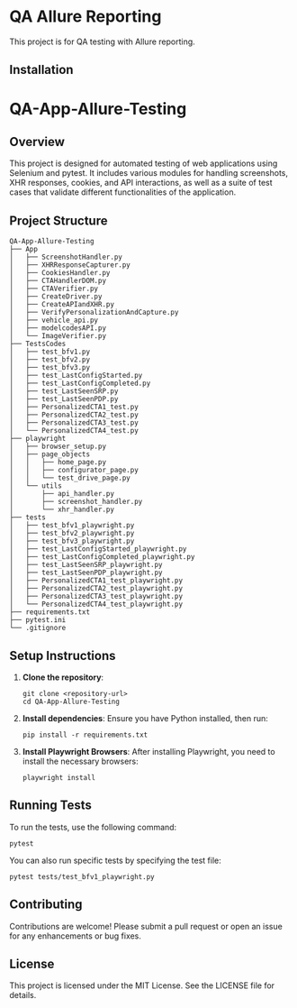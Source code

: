 # QA Allure Reporting

This project is for QA testing with Allure reporting.

## Installation

# QA-App-Allure-Testing

## Overview
This project is designed for automated testing of web applications using Selenium and pytest. It includes various modules for handling screenshots, XHR responses, cookies, and API interactions, as well as a suite of test cases that validate different functionalities of the application.

## Project Structure
```
QA-App-Allure-Testing
├── App
│   ├── ScreenshotHandler.py
│   ├── XHRResponseCapturer.py
│   ├── CookiesHandler.py
│   ├── CTAHandlerDOM.py
│   ├── CTAVerifier.py
│   ├── CreateDriver.py
│   ├── CreateAPIandXHR.py
│   ├── VerifyPersonalizationAndCapture.py
│   ├── vehicle_api.py
│   ├── modelcodesAPI.py
│   └── ImageVerifier.py
├── TestsCodes
│   ├── test_bfv1.py
│   ├── test_bfv2.py
│   ├── test_bfv3.py
│   ├── test_LastConfigStarted.py
│   ├── test_LastConfigCompleted.py
│   ├── test_LastSeenSRP.py
│   ├── test_LastSeenPDP.py
│   ├── PersonalizedCTA1_test.py
│   ├── PersonalizedCTA2_test.py
│   ├── PersonalizedCTA3_test.py
│   └── PersonalizedCTA4_test.py
├── playwright
│   ├── browser_setup.py
│   ├── page_objects
│   │   ├── home_page.py
│   │   ├── configurator_page.py
│   │   └── test_drive_page.py
│   └── utils
│       ├── api_handler.py
│       ├── screenshot_handler.py
│       └── xhr_handler.py
├── tests
│   ├── test_bfv1_playwright.py
│   ├── test_bfv2_playwright.py
│   ├── test_bfv3_playwright.py
│   ├── test_LastConfigStarted_playwright.py
│   ├── test_LastConfigCompleted_playwright.py
│   ├── test_LastSeenSRP_playwright.py
│   ├── test_LastSeenPDP_playwright.py
│   ├── PersonalizedCTA1_test_playwright.py
│   ├── PersonalizedCTA2_test_playwright.py
│   ├── PersonalizedCTA3_test_playwright.py
│   └── PersonalizedCTA4_test_playwright.py
├── requirements.txt
├── pytest.ini
└── .gitignore
```

## Setup Instructions
1. **Clone the repository**:
   ```
   git clone <repository-url>
   cd QA-App-Allure-Testing
   ```

2. **Install dependencies**:
   Ensure you have Python installed, then run:
   ```
   pip install -r requirements.txt
   ```

3. **Install Playwright Browsers**:
   After installing Playwright, you need to install the necessary browsers:
   ```
   playwright install
   ```

## Running Tests
To run the tests, use the following command:
```
pytest
```

You can also run specific tests by specifying the test file:
```
pytest tests/test_bfv1_playwright.py
```

## Contributing
Contributions are welcome! Please submit a pull request or open an issue for any enhancements or bug fixes.

## License
This project is licensed under the MIT License. See the LICENSE file for details.

